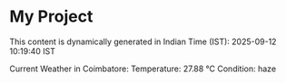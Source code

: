 # My Project

This content is dynamically generated in Indian Time (IST): 2025-09-12 10:19:40 IST


Current Weather in Coimbatore:
Temperature: 27.88 °C
Condition: haze

